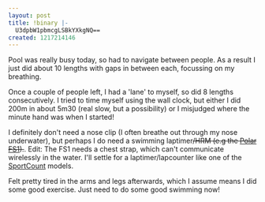 ```yaml
---
layout: post
title: !binary |-
  U3dpbW1pbmcgLSBkYXkgNQ==
created: 1217214146
---
```

Pool was really busy today, so had to navigate between people. As a result I just did about 10 lengths with gaps in between each, focussing on my breathing.

Once a couple of people left, I had a 'lane' to myself, so did 8 lengths consecutively. I tried to time myself using the wall clock, but either I did 200m in about 5m30 (real slow, but a possibility) or I misjudged where the minute hand was when I started!

I definitely don't need a nose clip (I often breathe out through my nose underwater), but perhaps I do need a swimming laptimer<del datetime="00">/HRM (e.g the <a href="http://www.sailgb.com/p/polar_fs1__fitness_heart_rate_monitor_watch/">Polar FS1</a>).</del>. Edit: The FS1 needs a chest strap, which can't communicate wirelessly in the water. I'll settle for a laptimer/lapcounter like one of the <a href="http://www.activeplanet.co.uk/scindex.php">SportCount</a> models.

Felt pretty tired in the arms and legs afterwards, which I assume means I did some good exercise. Just need to do some good swimming now!
